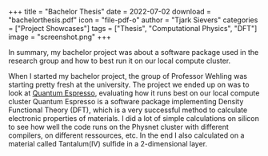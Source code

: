 +++
title = "Bachelor Thesis"
date = 2022-07-02
download = "bachelorthesis.pdf"
icon = "file-pdf-o"
author = "Tjark Sievers"
categories = ["Project Showcases"]
tags = ["Thesis", "Computational Physics", "DFT"]
image = "screenshot.png"
+++

In summary, my bachelor project was about a software package used in the research group and how to best run it on our local compute cluster.

When I started my bachelor project, the group of Professor Wehling was starting pretty fresh at the university.
The project we ended up on was to look at [Quantum Espresso](https://www.quantum-espresso.org/), evaluating how it runs best on our local compute cluster
Quantum Espresso is a software package implementing Density Functional Theory (DFT), which is a very successful method to calculate electronic properties of materials.
I did a lot of simple calculations on silicon to see how well the code runs on the Physnet cluster with different compilers, on different ressources, etc.
In the end I also calculated on a material called Tantalum(IV) sulfide in a 2-dimensional layer.

